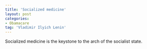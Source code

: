 ```yaml
---
title: 'Socialized medicine'
layout: post
categories:
- Obamacare
tag: 'Vladimir Ilyich Lenin'
---
```


Socialized medicine is the keystone to the arch of the socialist state.